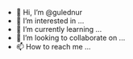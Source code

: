 - 👋 Hi, I’m @gulednur
- 👀 I’m interested in ...
- 🌱 I’m currently learning ...
- 💞️ I’m looking to collaborate on ...
- 📫 How to reach me ...

<!---
gulednur/gulednur is a ✨ special ✨ repository because its `README.md` (this file) appears on your GitHub profile.
You can click the Preview link to take a look at your changes.
--->
